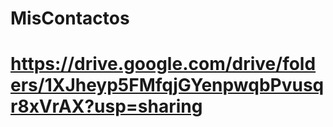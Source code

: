 # MisContactos
# https://drive.google.com/drive/folders/1XJheyp5FMfqjGYenpwqbPvusqr8xVrAX?usp=sharing
